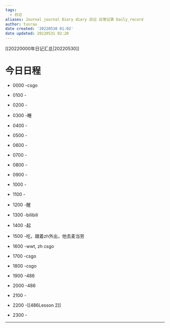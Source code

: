 ```yaml
---
tags:
  - 日记
aliases: Journal journal Diary diary 日记 日常记录 Daily_record
author: tusrau
date created: '20220530 01:02'
date updated: 20220531 02:20
---
```


[[20220000年日记汇总|20220530]]

# 今日日程

- 0000 -csgo
- 0100 -
- 0200 -
- 0300 -睡
- 0400 -
- 0500 -
- 0600 -
- 0700 -
- 0800 -

- 0900 -
- 1000 -
- 1100 -
- 1200 -醒
- 1300 -bilibili
- 1400 -起
- 1500 -吃，跟着zh外出，他去麦当劳
- 1600 -wwt, zh csgo
- 1700 -csgo
- 1800 -csgo

- 1900 -486
- 2000 -486
- 2100 -
- 2200 -[[486Lesson 2]]
- 2300 -

---

